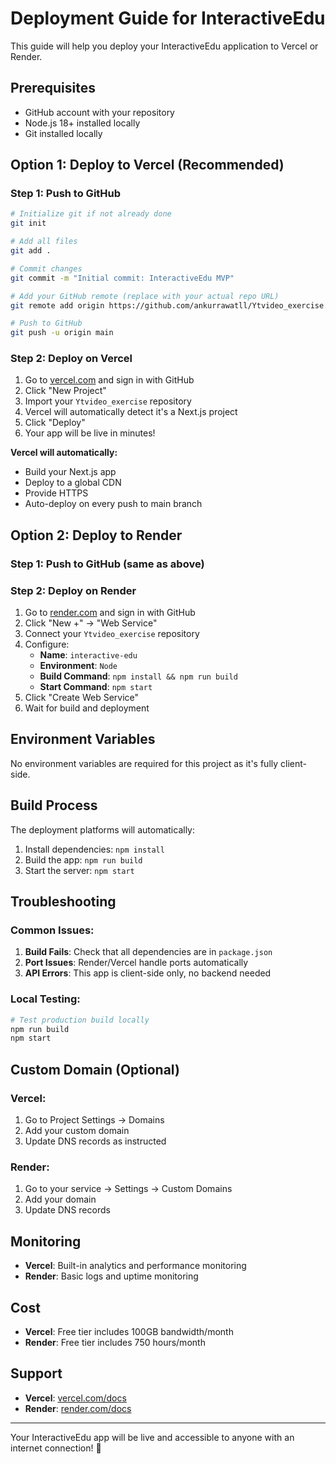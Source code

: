 # Deployment Guide for InteractiveEdu

This guide will help you deploy your InteractiveEdu application to Vercel or Render.

## Prerequisites

- GitHub account with your repository
- Node.js 18+ installed locally
- Git installed locally

## Option 1: Deploy to Vercel (Recommended)

### Step 1: Push to GitHub
```bash
# Initialize git if not already done
git init

# Add all files
git add .

# Commit changes
git commit -m "Initial commit: InteractiveEdu MVP"

# Add your GitHub remote (replace with your actual repo URL)
git remote add origin https://github.com/ankurrawatll/Ytvideo_exercise.git

# Push to GitHub
git push -u origin main
```

### Step 2: Deploy on Vercel
1. Go to [vercel.com](https://vercel.com) and sign in with GitHub
2. Click "New Project"
3. Import your `Ytvideo_exercise` repository
4. Vercel will automatically detect it's a Next.js project
5. Click "Deploy"
6. Your app will be live in minutes!

**Vercel will automatically:**
- Build your Next.js app
- Deploy to a global CDN
- Provide HTTPS
- Auto-deploy on every push to main branch

## Option 2: Deploy to Render

### Step 1: Push to GitHub (same as above)

### Step 2: Deploy on Render
1. Go to [render.com](https://render.com) and sign in with GitHub
2. Click "New +" → "Web Service"
3. Connect your `Ytvideo_exercise` repository
4. Configure:
   - **Name**: `interactive-edu`
   - **Environment**: `Node`
   - **Build Command**: `npm install && npm run build`
   - **Start Command**: `npm start`
5. Click "Create Web Service"
6. Wait for build and deployment

## Environment Variables

No environment variables are required for this project as it's fully client-side.

## Build Process

The deployment platforms will automatically:
1. Install dependencies: `npm install`
2. Build the app: `npm run build`
3. Start the server: `npm start`

## Troubleshooting

### Common Issues:

1. **Build Fails**: Check that all dependencies are in `package.json`
2. **Port Issues**: Render/Vercel handle ports automatically
3. **API Errors**: This app is client-side only, no backend needed

### Local Testing:
```bash
# Test production build locally
npm run build
npm start
```

## Custom Domain (Optional)

### Vercel:
1. Go to Project Settings → Domains
2. Add your custom domain
3. Update DNS records as instructed

### Render:
1. Go to your service → Settings → Custom Domains
2. Add your domain
3. Update DNS records

## Monitoring

- **Vercel**: Built-in analytics and performance monitoring
- **Render**: Basic logs and uptime monitoring

## Cost

- **Vercel**: Free tier includes 100GB bandwidth/month
- **Render**: Free tier includes 750 hours/month

## Support

- **Vercel**: [vercel.com/docs](https://vercel.com/docs)
- **Render**: [render.com/docs](https://render.com/docs)

---

Your InteractiveEdu app will be live and accessible to anyone with an internet connection! 🚀
